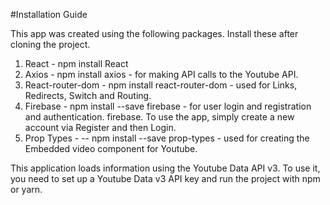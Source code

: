 #Installation Guide

This app was created using the following packages. Install these after cloning the project.

1. React - npm install React
2. Axios - npm install axios - for making API calls to the Youtube API.
3. React-router-dom - npm install react-router-dom - used for Links, Redirects, Switch and Routing.
4. Firebase - npm install --save firebase -  for user login and registration and authentication. firebase. To use the app, simply create a new account via Register and then Login.
5. Prop Types - -- npm install --save prop-types -  used for creating the Embedded video component for Youtube.

This application loads information using the Youtube Data API v3. To use it, you need to set up a Youtube Data v3 API key and run the project with npm or yarn.




